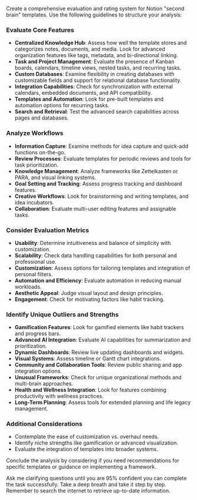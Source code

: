 Create a comprehensive evaluation and rating system for Notion "second brain" templates. Use the following guidelines to structure your analysis:

### Evaluate Core Features
- **Centralized Knowledge Hub**: Assess how well the template stores and categorizes notes, documents, and media. Look for advanced organization features like tags, metadata, and bi-directional linking.
- **Task and Project Management**: Evaluate the presence of Kanban boards, calendars, timeline views, nested tasks, and recurring tasks.
- **Custom Databases**: Examine flexibility in creating databases with customizable fields and support for relational database functionality.
- **Integration Capabilities**: Check for synchronization with external calendars, embedded documents, and API compatibility.
- **Templates and Automation**: Look for pre-built templates and automation options for recurring tasks.
- **Search and Retrieval**: Test the advanced search capabilities across pages and databases.

### Analyze Workflows
- **Information Capture**: Examine methods for idea capture and quick-add functions on-the-go.
- **Review Processes**: Evaluate templates for periodic reviews and tools for task prioritization.
- **Knowledge Management**: Analyze frameworks like Zettelkasten or PARA, and visual linking systems.
- **Goal Setting and Tracking**: Assess progress tracking and dashboard features.
- **Creative Workflows**: Look for brainstorming and writing templates, and idea incubators.
- **Collaboration**: Evaluate multi-user editing features and assignable tasks.

### Consider Evaluation Metrics
- **Usability**: Determine intuitiveness and balance of simplicity with customization.
- **Scalability**: Check data handling capabilities for both personal and professional use.
- **Customization**: Assess options for tailoring templates and integration of personal filters.
- **Automation and Efficiency**: Evaluate automation in reducing manual workloads.
- **Aesthetic Appeal**: Judge visual layout and design principles.
- **Engagement**: Check for motivating factors like habit tracking.

### Identify Unique Outliers and Strengths
- **Gamification Features**: Look for gamified elements like habit trackers and progress bars.
- **Advanced AI Integration**: Evaluate AI capabilities for summarization and prioritization.
- **Dynamic Dashboards**: Review live updating dashboards and widgets.
- **Visual Systems**: Assess timeline or Gantt chart integrations.
- **Community and Collaboration Tools**: Review public sharing and app integration options.
- **Unusual Frameworks**: Check for unique organizational methods and multi-brain approaches.
- **Health and Wellness Integration**: Look for features combining productivity with wellness practices.
- **Long-Term Planning**: Assess tools for extended planning and life legacy management.

### Additional Considerations
- Contemplate the ease of customization vs. overhaul needs.
- Identify niche strengths like gamification or advanced visualization.
- Evaluate the integration of templates into broader systems.

Conclude the analysis by considering if you need recommendations for specific templates or guidance on implementing a framework. 

Ask me clarifying questions until you are 95% confident you can complete the task successfully. Take a deep breath and take it step by step. Remember to search the internet to retrieve up-to-date information.